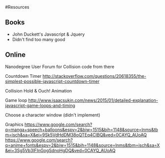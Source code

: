 #Resources

## Books
- John Duckett's Javascript & Jquery
- Didn't find too many good

## Online
Nanodegree User Forum for Collision code from there

Countdown Timer
http://stackoverflow.com/questions/20618355/the-simplest-possible-javascript-countdown-timer

Collision Hold & Ouch! Animation


Game loop
http://www.isaacsukin.com/news/2015/01/detailed-explanation-javascript-game-loops-and-timing

Choose a character window
(didn't implement)


Graphics
https://www.google.com/search?q=manga+speech+balloons&espv=2&biw=1515&bih=1148&source=lnms&tbm=isch&sa=X&ei=9Sk5VdHdDM38oQTEq4CIBQ&ved=0CAYQ_AUoAQ
https://www.google.com/search?q=anime+fonts&espv=2&biw=1515&bih=1148&source=lnms&tbm=isch&sa=X&ei=3Sg5Vb3lFInGogSdnoHgDQ&ved=0CAYQ_AUoAQ

